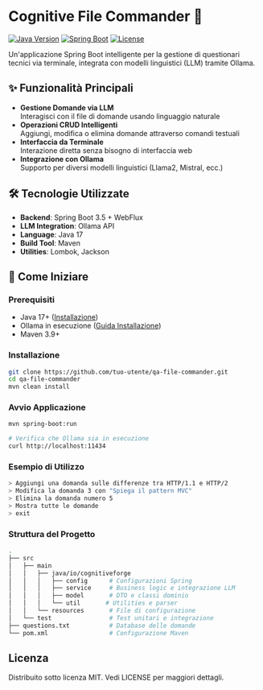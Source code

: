 # Cognitive File Commander 🚀

[![Java Version](https://img.shields.io/badge/Java-17%2B-blue.svg)](https://openjdk.org/projects/jdk/21/)
[![Spring Boot](https://img.shields.io/badge/Spring%20Boot-3.5.0-brightgreen.svg)](https://spring.io/projects/spring-boot)
[![License](https://img.shields.io/badge/License-MIT-green.svg)](https://opensource.org/licenses/MIT)

Un'applicazione Spring Boot intelligente per la gestione di questionari tecnici via terminale, integrata con modelli linguistici (LLM) tramite Ollama.

## ✨ Funzionalità Principali
- **Gestione Domande via LLM**  
  Interagisci con il file di domande usando linguaggio naturale
- **Operazioni CRUD Intelligenti**  
  Aggiungi, modifica o elimina domande attraverso comandi testuali
- **Interfaccia da Terminale**  
  Interazione diretta senza bisogno di interfaccia web
- **Integrazione con Ollama**  
  Supporto per diversi modelli linguistici (Llama2, Mistral, ecc.)

## 🛠️ Tecnologie Utilizzate
- **Backend**: Spring Boot 3.5 + WebFlux
- **LLM Integration**: Ollama API
- **Language**: Java 17
- **Build Tool**: Maven
- **Utilities**: Lombok, Jackson

## 🚀 Come Iniziare

### Prerequisiti
- Java 17+ ([Installazione](https://adoptium.net/))
- Ollama in esecuzione ([Guida Installazione](https://ollama.ai/))
- Maven 3.9+

### Installazione
```bash
git clone https://github.com/tuo-utente/qa-file-commander.git
cd qa-file-commander
mvn clean install
```

### Avvio Applicazione

```bash
mvn spring-boot:run

# Verifica che Ollama sia in esecuzione
curl http://localhost:11434
```

### Esempio di Utilizzo

```bash
> Aggiungi una domanda sulle differenze tra HTTP/1.1 e HTTP/2
> Modifica la domanda 3 con "Spiega il pattern MVC"
> Elimina la domanda numero 5
> Mostra tutte le domande
> exit
```

### Struttura del Progetto

```bash
.
├── src
│   ├── main
│   │   ├── java/io/cognitiveforge
│   │   │   ├── config      # Configurazioni Spring
│   │   │   ├── service     # Business logic e integrazione LLM
│   │   │   ├── model       # DTO e classi dominio
│   │   │   └── util       # Utilities e parser
│   │   └── resources       # File di configurazione
│   └── test                # Test unitari e integrazione
├── questions.txt           # Database delle domande
└── pom.xml                 # Configurazione Maven
```

## Licenza

Distribuito sotto licenza MIT. Vedi LICENSE per maggiori dettagli.



